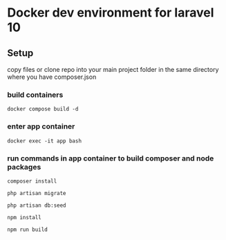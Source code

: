 # Docker dev environment for laravel 10

## Setup

copy files or clone repo into your main project folder in the same directory where you have composer.json

### build containers

    docker compose build -d

### enter app container

    docker exec -it app bash

### run commands in app container to build composer and node packages

    composer install

    php artisan migrate

    php artisan db:seed

    npm install

    npm run build
